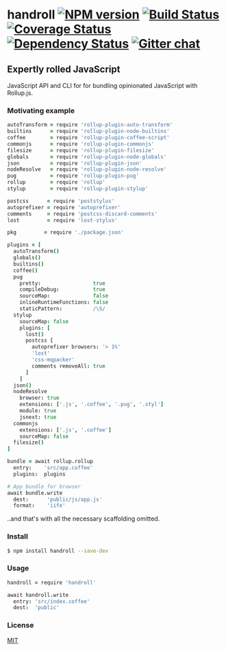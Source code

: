 # handroll [![NPM version][npm-img]][npm-url] [![Build Status][travis-img]][travis-url] [![Coverage Status][coveralls-img]][coveralls-url] [![Dependency Status][dependency-img]][dependency-url] [![Gitter chat][gitter-img]][gitter-url]
## Expertly rolled JavaScript
JavaScript API and CLI for for bundling opinionated JavaScript with Rollup.js.

### Motivating example
```coffee
autoTransform = require 'rollup-plugin-auto-transform'
builtins      = require 'rollup-plugin-node-builtins'
coffee        = require 'rollup-plugin-coffee-script'
commonjs      = require 'rollup-plugin-commonjs'
filesize      = require 'rollup-plugin-filesize'
globals       = require 'rollup-plugin-node-globals'
json          = require 'rollup-plugin-json'
nodeResolve   = require 'rollup-plugin-node-resolve'
pug           = require 'rollup-plugin-pug'
rollup        = require 'rollup'
stylup        = require 'rollup-plugin-stylup'

postcss      = require 'poststylus'
autoprefixer = require 'autoprefixer'
comments     = require 'postcss-discard-comments'
lost         = require 'lost-stylus'

pkg         = require './package.json'

plugins = [
  autoTransform()
  globals()
  builtins()
  coffee()
  pug
    pretty:                 true
    compileDebug:           true
    sourceMap:              false
    inlineRuntimeFunctions: false
    staticPattern:          /\S/
  stylup
    sourceMap: false
    plugins: [
      lost()
      postcss [
        autoprefixer browsers: '> 1%'
        'lost'
        'css-mqpacker'
        comments removeAll: true
      ]
    ]
  json()
  nodeResolve
    browser: true
    extensions: ['.js', '.coffee', '.pug', '.styl']
    module: true
    jsnext: true
  commonjs
    extensions: ['.js', '.coffee']
    sourceMap: false
  filesize()
]

bundle = await rollup.rollup
  entry:    'src/app.coffee'
  plugins:  plugins

# App bundle for browser
await bundle.write
  dest:      'public/js/app.js'
  format:    'iife'
```

..and that's with all the necessary scaffolding omitted.

### Install
```bash
$ npm install handroll --save-dev
```

### Usage
```coffee
handroll = require 'handroll'

await handroll.write
  entry: 'src/index.coffee'
  dest:  'public'
```

### License
[MIT](https://github.com/zeekay/handroll/blob/master/LICENSE)

[travis-img]:     https://img.shields.io/travis/zeekay/handroll.svg
[travis-url]:     https://travis-ci.org/zeekay/handroll
[coveralls-img]:  https://coveralls.io/repos/zeekay/handroll/badge.svg?branch=master&service=github
[coveralls-url]:  https://coveralls.io/github/zeekay/handroll?branch=master
[dependency-url]: https://david-dm.org/zeekay/handroll
[dependency-img]: https://david-dm.org/zeekay/handroll.svg
[npm-img]:        https://img.shields.io/npm/v/handroll.svg
[npm-url]:        https://www.npmjs.com/package/handroll
[gitter-img]:     https://badges.gitter.im/join-chat.svg
[gitter-url]:     https://gitter.im/zeekay/hi

<!-- not used -->
[downloads-img]:     https://img.shields.io/npm/dm/handroll.svg
[downloads-url]:     http://badge.fury.io/js/handroll
[devdependency-img]: https://david-dm.org/zeekay/handroll/dev-status.svg
[devdependency-url]: https://david-dm.org/zeekay/handroll#info=devDependencies
